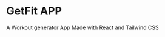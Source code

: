 # GetFit APP

A Workout generator App Made with React and Tailwind CSS

[Author]: (linkedin.com/in/linusobura)
